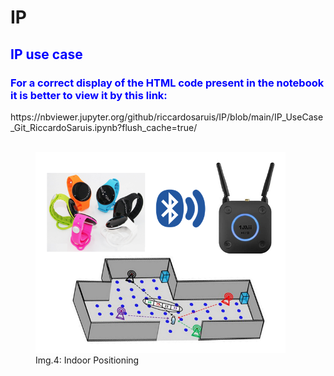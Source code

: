 # IP
<h2><font color='blue'>IP use case</font></h2>
<h3><font color='blue'>For a correct display of the HTML code present in the notebook it is better to view it by this link:</font></h3>
https://nbviewer.jupyter.org/github/riccardosaruis/IP/blob/main/IP_UseCase_Git_RiccardoSaruis.ipynb?flush_cache=true/
<br><br>
<figure>
<img src="ip_image.png" alt="ip_image" style="width: 400px;"/>
<figcaption>Img.4: Indoor Positioning</figcaption>
</figure>
